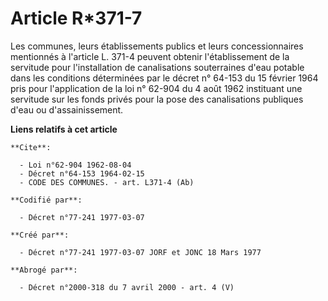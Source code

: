 # Article R*371-7

Les communes, leurs établissements publics et leurs concessionnaires mentionnés à l'article L. 371-4 peuvent obtenir
l'établissement de la servitude pour l'installation de canalisations souterraines d'eau potable dans les conditions
déterminées par le décret n° 64-153 du 15 février 1964 pris pour l'application de la loi n° 62-904 du 4 août 1962 instituant
une servitude sur les fonds privés pour la pose des canalisations publiques d'eau ou d'assainissement.

**Liens relatifs à cet article**

	**Cite**:

	  - Loi n°62-904 1962-08-04
	  - Décret n°64-153 1964-02-15
	  - CODE DES COMMUNES. - art. L371-4 (Ab)

	**Codifié par**:

	  - Décret n°77-241 1977-03-07

	**Créé par**:

	  - Décret n°77-241 1977-03-07 JORF et JONC 18 Mars 1977

	**Abrogé par**:

	  - Décret n°2000-318 du 7 avril 2000 - art. 4 (V)
